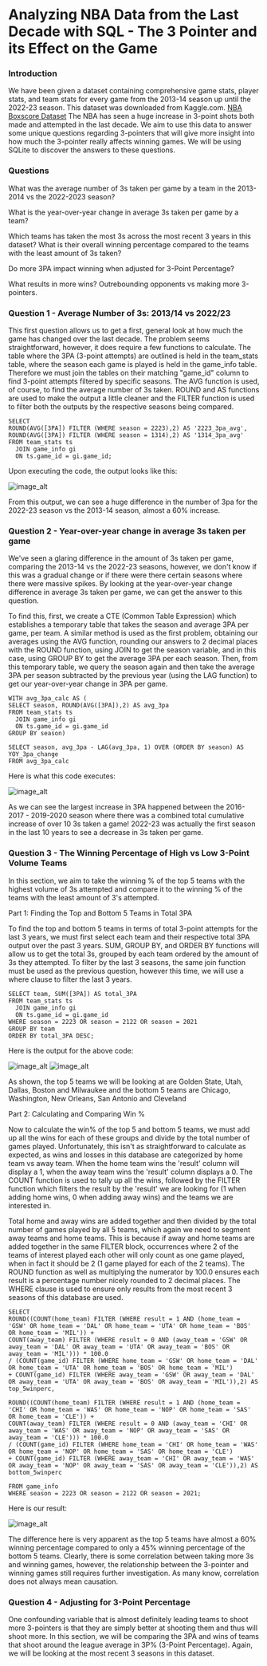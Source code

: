 # Analyzing NBA Data from the Last Decade with SQL - The 3 Pointer and its Effect on the Game
### Introduction
We have been given a dataset containing comprehensive game stats, player stats, and team stats for every game from the 2013-14 season up until the 2022-23 season. This dataset was downloaded from Kaggle.com. [NBA Boxscore Dataset](https://www.kaggle.com/datasets/lukedip/nba-boxscore-dataset) The NBA has seen a huge increase in 3-point shots both made and attempted in the last decade. We aim to use this data to answer some unique questions regarding 3-pointers that will give more insight into how much the 3-pointer really affects winning games. We will be using SQLite to discover the answers to these questions.

### Questions

What was the average number of 3s taken per game by a team in the 2013-2014 vs the 2022-2023 season?

What is the year-over-year change in average 3s taken per game by a team?

Which teams has taken the most 3s across the most recent 3 years in this dataset? What is their overall winning percentage compared to the teams with the least amount of 3s taken?

Do more 3PA impact winning when adjusted for 3-Point Percentage?

What results in more wins?  Outrebounding opponents vs making more 3-pointers.


### Question 1 - Average Number of 3s: 2013/14 vs 2022/23

This first question allows us to get a first, general look at how much the game has changed over the last decade. The problem seems straightforward, however, it does require a few functions to calculate. The table where the 3PA (3-point attempts) are outlined is held in the team_stats table, where the season each game is played is held in the game_info table. Therefore we must join the tables on their matching "game_id" column to find 3-point attempts filtered by specific seasons. The AVG function is used, of course, to find the average number of 3s taken. ROUND and AS functions are used to make the output a little cleaner and the FILTER function is used to filter both the outputs by the respective seasons being compared.

```
SELECT 
ROUND(AVG([3PA]) FILTER (WHERE season = 2223),2) AS '2223_3pa_avg',
ROUND(AVG([3PA]) FILTER (WHERE season = 1314),2) AS '1314_3pa_avg'
FROM team_stats ts
  JOIN game_info gi
  ON ts.game_id = gi.game_id;
```
Upon executing the code, the output looks like this:

![image_alt](https://github.com/brianhornick/NBA-Stats-Analysis-SQL/blob/main/Images/Screenshot%202025-02-17%20133036.png?raw=true)

From this output, we can see a huge difference in the number of 3pa for the 2022-23 season vs the 2013-14 season, almost a 60% increase. 

### Question 2 - Year-over-year change in average 3s taken per game

We've seen a glaring difference in the amount of 3s taken per game, comparing the 2013-14 vs the 2022-23 seasons, however, we don't know if this was a gradual change or if there were there certain seasons where there were massive spikes. By looking at the year-over-year change difference in average 3s taken per game, we can get the answer to this question.

To find this, first, we create a CTE (Common Table Expression) which establishes a temporary table that takes the season and average 3PA per game, per team. A similar method is used as the first problem, obtaining our averages using the AVG function, rounding our answers to 2 decimal places with the ROUND function, using JOIN to get the season variable, and in this case, using GROUP BY to get the average 3PA per each season. Then, from this temporary table, we query the season again and then take the average 3PA per season subtracted by the previous year (using the LAG function) to get our year-over-year change in 3PA per game.
```
WITH avg_3pa_calc AS (
SELECT season, ROUND(AVG([3PA]),2) AS avg_3pa
FROM team_stats ts
  JOIN game_info gi
  ON ts.game_id = gi.game_id
GROUP BY season)

SELECT season, avg_3pa - LAG(avg_3pa, 1) OVER (ORDER BY season) AS YOY_3pa_change
FROM avg_3pa_calc
```
Here is what this code executes:

![image_alt](https://github.com/brianhornick/NBA-Stats-Analysis-SQL/blob/main/Images/Screenshot%202025-02-19%20155000.png?raw=true)

As we can see the largest increase in 3PA happened between the 2016-2017 - 2019-2020 season where there was a combined total cumulative increase of over 10 3s taken a game! 
2022-23 was actually the first season in the last 10 years to see a decrease in 3s taken per game.

### Question 3 - The Winning Percentage of High vs Low 3-Point Volume Teams

In this section, we aim to take the winning % of the top 5 teams with the highest volume of 3s attempted and compare it to the winning % of the teams with the least amount of 3's attempted.

Part 1: Finding the Top and Bottom 5 Teams in Total 3PA

To find the top and bottom 5 teams in terms of total 3-point attempts for the last 3 years, we must first select each team and their respective total 3PA output over the past 3 years. SUM, GROUP BY, and ORDER BY functions will allow us to get the total 3s, grouped by each team ordered by the amount of 3s they attempted. To filter by the last 3 seasons, the same join function must be used as the previous question, however this time, we will use a where clause to filter the last 3 years.

```
SELECT team, SUM([3PA]) AS total_3PA
FROM team_stats ts
  JOIN game_info gi
  ON ts.game_id = gi.game_id
WHERE season = 2223 OR season = 2122 OR season = 2021
GROUP BY team
ORDER BY total_3PA DESC;
```
Here is the output for the above code:

![image_alt](https://github.com/brianhornick/NBA-Stats-Analysis-SQL/blob/main/Images/Screenshot%202025-02-18%20143407.png?raw=true) ![image_alt](https://github.com/brianhornick/NBA-Stats-Analysis-SQL/blob/main/Images/Screenshot%202025-02-18%20152021.png?raw=true)

As shown, the top 5 teams we will be looking at are Golden State, Utah, Dallas, Boston and Milwaukee and the bottom 5 teams are Chicago, Washington, New Orleans, San Antonio and Cleveland

Part 2: Calculating and Comparing Win %

Now to calculate the win% of the top 5 and bottom 5 teams, we must add up all the wins for each of these groups and divide by the total number of games played. Unfortunately, this isn't as straightforward to calculate as expected, as wins and losses in this database are categorized by home team vs away team. When the home team wins the 'result' column will display a 1, when the away team wins the 'result' column displays a 0. The COUNT function is used to tally up all the wins, followed by the FILTER function which filters the result by the 'result' we are looking for (1 when adding home wins, 0 when adding away wins) and the teams we are interested in. 

Total home and away wins are added together and then divided by the total number of games played by all 5 teams, which again we need to segment away teams and home teams. This is because if away and home teams are added together in the same FILTER block, occurrences where 2 of the teams of interest played each other will only count as one game played, when in fact it should be 2 (1 game played for each of the 2 teams). The ROUND function as well as multiplying the numerator by 100.0 ensures each result is a percentage number nicely rounded to 2 decimal places. The WHERE clause is used to ensure only results from the most recent 3 seasons of this database are used.

```
SELECT 
ROUND((COUNT(home_team) FILTER (WHERE result = 1 AND (home_team = 'GSW' OR home_team = 'DAL' OR home_team = 'UTA' OR home_team = 'BOS' OR home_team = 'MIL')) +
COUNT(away_team) FILTER (WHERE result = 0 AND (away_team = 'GSW' OR away_team = 'DAL' OR away_team = 'UTA' OR away_team = 'BOS' OR away_team = 'MIL'))) * 100.0
/ (COUNT(game_id) FILTER (WHERE home_team = 'GSW' OR home_team = 'DAL' OR home_team = 'UTA' OR home_team = 'BOS' OR home_team = 'MIL') 
+ COUNT(game_id) FILTER (WHERE away_team = 'GSW' OR away_team = 'DAL' OR away_team = 'UTA' OR away_team = 'BOS' OR away_team = 'MIL')),2) AS top_5winperc,

ROUND((COUNT(home_team) FILTER (WHERE result = 1 AND (home_team = 'CHI' OR home_team = 'WAS' OR home_team = 'NOP' OR home_team = 'SAS' OR home_team = 'CLE')) +
COUNT(away_team) FILTER (WHERE result = 0 AND (away_team = 'CHI' OR away_team = 'WAS' OR away_team = 'NOP' OR away_team = 'SAS' OR away_team = 'CLE'))) * 100.0
/ (COUNT(game_id) FILTER (WHERE home_team = 'CHI' OR home_team = 'WAS' OR home_team = 'NOP' OR home_team = 'SAS' OR home_team = 'CLE') 
+ COUNT(game_id) FILTER (WHERE away_team = 'CHI' OR away_team = 'WAS' OR away_team = 'NOP' OR away_team = 'SAS' OR away_team = 'CLE')),2) AS bottom_5winperc

FROM game_info
WHERE season = 2223 OR season = 2122 OR season = 2021;
```
Here is our result:

![image_alt](https://github.com/brianhornick/NBA-Stats-Analysis-SQL/blob/main/Images/Screenshot%202025-02-18%20163344.png?raw=true)

The difference here is very apparent as the top 5 teams have almost a 60% winning percentage compared to only a 45% winning percentage of the bottom 5 teams. 
Clearly, there is some correlation between taking more 3s and winning games, however, the relationship between the 3-pointer and winning games still requires further investigation. 
As many know, correlation does not always mean causation.

### Question 4 - Adjusting for 3-Point Percentage

One confounding variable that is almost definitely leading teams to shoot more 3-pointers is that they are simply better at shooting them and thus will shoot more. In this section, we will be comparing the 3PA and wins of teams that shoot around the league average in 3P% (3-Point Percentage). Again, we will be looking at the most recent 3 seasons in this dataset.




